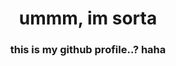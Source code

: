 <h1 align="center">ummm, im sorta</h1>
<h3 align="center">this is my github profile..? haha</h3>
<p align="left"> 
<p align="left">
